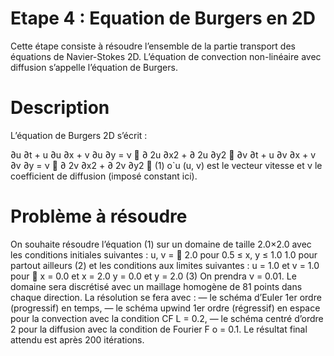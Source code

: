 # Etape 4 : Equation de Burgers en 2D

Cette étape consiste à résoudre l’ensemble de la partie transport des équations de Navier-Stokes 2D.
L’équation de convection non-linéaire avec diffusion s’appelle l’équation de Burgers.

# Description

L’équation de Burgers 2D s’écrit :

∂u
∂t + u
∂u
∂x + v
∂u
∂y = ν

∂
2u
∂x2
+
∂
2u
∂y2

∂v
∂t + u
∂v
∂x + v
∂v
∂y = ν

∂
2v
∂x2
+
∂
2v
∂y2
 (1)
o`u (u, v) est le vecteur vitesse et ν le coefficient de diffusion (imposé constant ici).

# Problème à résoudre

On souhaite résoudre l’équation (1) sur un domaine de taille 2.0×2.0 avec les conditions initiales suivantes :
u, v =

2.0 pour 0.5 ≤ x, y ≤ 1.0
1.0 pour partout ailleurs (2)
et les conditions aux limites suivantes :
u = 1.0 et v = 1.0 pour 
x = 0.0 et x = 2.0
y = 0.0 et y = 2.0
(3)
On prendra ν = 0.01.
Le domaine sera discrétisé avec un maillage homogène de 81 points dans chaque direction. La résolution
se fera avec :
— le schéma d’Euler 1er ordre (progressif) en temps,
— le schéma upwind 1er ordre (régressif) en espace pour la convection avec la condition CF L = 0.2,
— le schéma centré d’ordre 2 pour la diffusion avec la condition de Fourier F o = 0.1.
Le résultat final attendu est après 200 itérations.